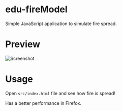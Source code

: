 # edu-fireModel

Simple JavaScript application to simulate fire spread.

# Preview 

![Screenshot](https://cloud.githubusercontent.com/assets/4989256/19316112/e3d6222a-90a8-11e6-9a71-3d0073de7abb.png)

# Usage

Open `src/index.html` file and see how fire is spread!

Has a better performance in Firefox.